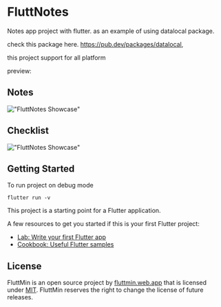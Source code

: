 # FluttNotes

Notes app project with flutter.
as an example of using datalocal package.

check this package here. <https://pub.dev/packages/datalocal>, 

this project support for all platform

preview: 
## Notes
!["FluttNotes Showcase"](https://github.com/lamun-my-id/FluttNotes/blob/master/image-1.png?raw=true "FluttNotes Showcase")

## Checklist
!["FluttNotes Showcase"](https://github.com/lamun-my-id/FluttNotes/blob/master/image-2.png?raw=true "FluttNotes Showcase")

## Getting Started

To run project on debug mode
```
flutter run -v
```

This project is a starting point for a Flutter application.

A few resources to get you started if this is your first Flutter project:

- [Lab: Write your first Flutter app](https://docs.flutter.dev/get-started/codelab)
- [Cookbook: Useful Flutter samples](https://docs.flutter.dev/cookbook)

## License

FluttMin is an open source project by [fluttmin.web.app](https://fluttmin.web.app) that is licensed under [MIT](https://opensource.org/licenses/MIT).
FluttMin reserves the right to change the license of future releases.
